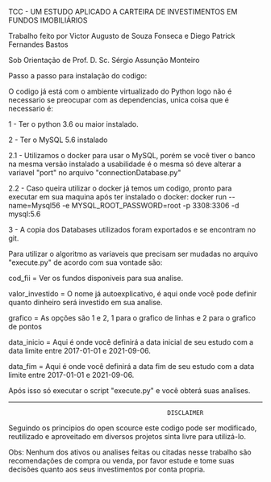 TCC - UM ESTUDO APLICADO A CARTEIRA DE INVESTIMENTOS EM FUNDOS IMOBILIÁRIOS

Trabalho feito por Victor Augusto de Souza Fonseca e Diego Patrick Fernandes Bastos

Sob Orientação de Prof. D. Sc. Sérgio Assunção Monteiro  

Passo a passo para instalação do codigo:

O codigo já está com o ambiente virtualizado do Python logo não é necessario se preocupar com as dependencias, unica coisa que é necessario é:

1 - Ter o python 3.6 ou maior instalado.

2 - Ter o MySQL 5.6 instalado

2.1 - Utilizamos o docker para usar o MySQL, porém se você tiver o banco na mesma versão instalado 
a usabilidade é o mesma só deve alterar a variavel "port" no arquivo "connectionDatabase.py"

2.2 - Caso queira utilizar o docker já temos um codigo, pronto para executar em sua maquina após ter instalado o docker:
docker run --name=Mysql56 -e MYSQL_ROOT_PASSWORD=root -p 3308:3306 -d mysql:5.6

3 - A copia dos Databases utilizados foram exportados e se encontram no git.

Para utilizar o algoritmo as variaveis que precisam ser mudadas no arquivo "execute.py" de acordo com sua vontade são:

cod_fii = Ver os fundos disponiveis para sua analise.

valor_investido = O nome já autoexplicativo, é aqui onde você pode definir quanto dinheiro será investido em sua analise.

grafico = As opções são 1 e 2, 1 para o grafico de linhas e 2 para o grafico de pontos

data_inicio = Aqui é onde você definirá a data inicial de seu estudo com a data limite entre 2017-01-01 e 2021-09-06.

data_fim = Aqui é onde você definirá a data fim de seu estudo com a data limite entre 2017-01-01 e 2021-09-06.

Após isso só executar o script "execute.py" e você obterá suas analises.


-----------------------------------------------------------------------------------------------------------------------------------------------------------

                                                DISCLAIMER

Seguindo os principios do open scource este codigo pode ser modificado, reutilizado e aproveitado em diversos projetos sinta livre para utilizá-lo.

Obs: Nenhum dos ativos ou analises feitas ou citadas nesse trabalho são recomendações de compra ou venda, 
por favor estude e tome suas decisões quanto aos seus investimentos por conta propria.
